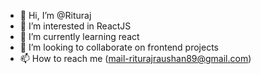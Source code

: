 - 👋 Hi, I’m @Rituraj
- 👀 I’m interested in ReactJS
- 🌱 I’m currently learning react
- 💞️ I’m looking to collaborate on frontend projects
- 📫 How to reach me (mail-riturajraushan89@gmail.com)

<!---
RixX2/RixX2 is a ✨ special ✨ repository because its `README.md` (this file) appears on your GitHub profile.
You can click the Preview link to take a look at your changes.
--->
